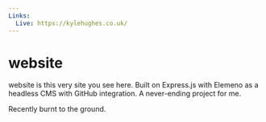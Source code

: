 ```yaml
---
Links:
  Live: https://kylehughes.co.uk/
---
```

# website
website is this very site you see here. Built on Express.js with Elemeno as a headless CMS with GitHub integration. A never-ending project for me.

Recently burnt to the ground.